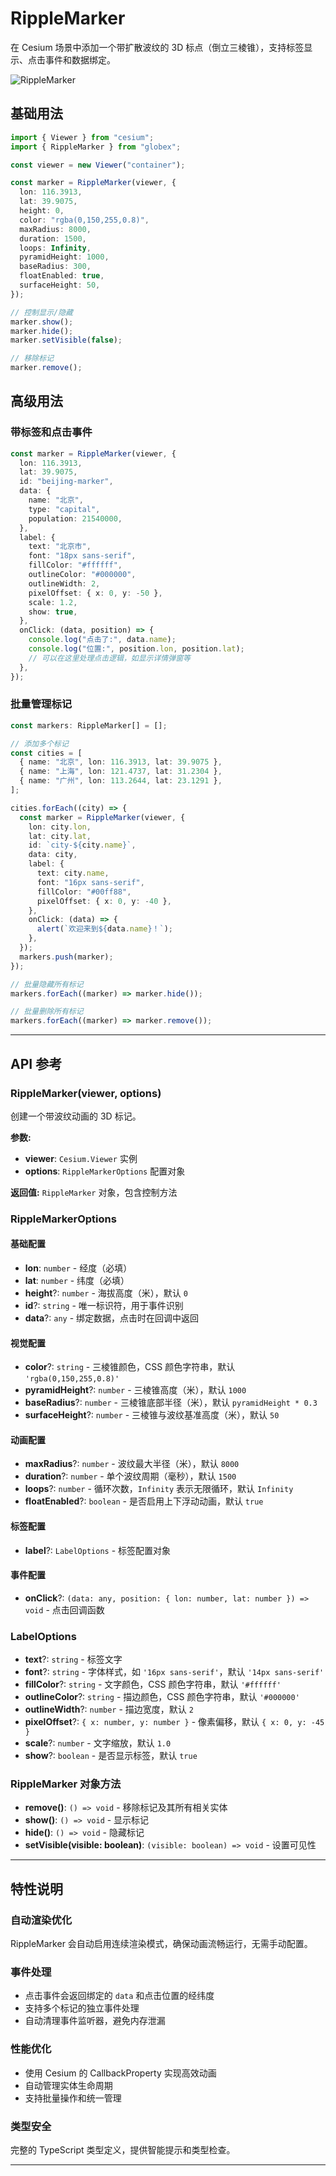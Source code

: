 # RippleMarker

在 Cesium 场景中添加一个带扩散波纹的 3D 标点（倒立三棱锥），支持标签显示、点击事件和数据绑定。

<img src="./RippleMarker.png" alt="RippleMarker" />

## 基础用法

```ts
import { Viewer } from "cesium";
import { RippleMarker } from "globex";

const viewer = new Viewer("container");

const marker = RippleMarker(viewer, {
  lon: 116.3913,
  lat: 39.9075,
  height: 0,
  color: "rgba(0,150,255,0.8)",
  maxRadius: 8000,
  duration: 1500,
  loops: Infinity,
  pyramidHeight: 1000,
  baseRadius: 300,
  floatEnabled: true,
  surfaceHeight: 50,
});

// 控制显示/隐藏
marker.show();
marker.hide();
marker.setVisible(false);

// 移除标记
marker.remove();
```

## 高级用法

### 带标签和点击事件

```ts
const marker = RippleMarker(viewer, {
  lon: 116.3913,
  lat: 39.9075,
  id: "beijing-marker",
  data: {
    name: "北京",
    type: "capital",
    population: 21540000,
  },
  label: {
    text: "北京市",
    font: "18px sans-serif",
    fillColor: "#ffffff",
    outlineColor: "#000000",
    outlineWidth: 2,
    pixelOffset: { x: 0, y: -50 },
    scale: 1.2,
    show: true,
  },
  onClick: (data, position) => {
    console.log("点击了:", data.name);
    console.log("位置:", position.lon, position.lat);
    // 可以在这里处理点击逻辑，如显示详情弹窗等
  },
});
```

### 批量管理标记

```ts
const markers: RippleMarker[] = [];

// 添加多个标记
const cities = [
  { name: "北京", lon: 116.3913, lat: 39.9075 },
  { name: "上海", lon: 121.4737, lat: 31.2304 },
  { name: "广州", lon: 113.2644, lat: 23.1291 },
];

cities.forEach((city) => {
  const marker = RippleMarker(viewer, {
    lon: city.lon,
    lat: city.lat,
    id: `city-${city.name}`,
    data: city,
    label: {
      text: city.name,
      font: "16px sans-serif",
      fillColor: "#00ff88",
      pixelOffset: { x: 0, y: -40 },
    },
    onClick: (data) => {
      alert(`欢迎来到${data.name}！`);
    },
  });
  markers.push(marker);
});

// 批量隐藏所有标记
markers.forEach((marker) => marker.hide());

// 批量删除所有标记
markers.forEach((marker) => marker.remove());
```

---

## API 参考

### RippleMarker(viewer, options)

创建一个带波纹动画的 3D 标记。

**参数:**

- **viewer**: `Cesium.Viewer` 实例
- **options**: `RippleMarkerOptions` 配置对象

**返回值:** `RippleMarker` 对象，包含控制方法

### RippleMarkerOptions

#### 基础配置

- **lon**: `number` - 经度（必填）
- **lat**: `number` - 纬度（必填）
- **height**?: `number` - 海拔高度（米），默认 `0`
- **id**?: `string` - 唯一标识符，用于事件识别
- **data**?: `any` - 绑定数据，点击时在回调中返回

#### 视觉配置

- **color**?: `string` - 三棱锥颜色，CSS 颜色字符串，默认 `'rgba(0,150,255,0.8)'`
- **pyramidHeight**?: `number` - 三棱锥高度（米），默认 `1000`
- **baseRadius**?: `number` - 三棱锥底部半径（米），默认 `pyramidHeight * 0.3`
- **surfaceHeight**?: `number` - 三棱锥与波纹基准高度（米），默认 `50`

#### 动画配置

- **maxRadius**?: `number` - 波纹最大半径（米），默认 `8000`
- **duration**?: `number` - 单个波纹周期（毫秒），默认 `1500`
- **loops**?: `number` - 循环次数，`Infinity` 表示无限循环，默认 `Infinity`
- **floatEnabled**?: `boolean` - 是否启用上下浮动动画，默认 `true`

#### 标签配置

- **label**?: `LabelOptions` - 标签配置对象

#### 事件配置

- **onClick**?: `(data: any, position: { lon: number, lat: number }) => void` - 点击回调函数

### LabelOptions

- **text**?: `string` - 标签文字
- **font**?: `string` - 字体样式，如 `'16px sans-serif'`，默认 `'14px sans-serif'`
- **fillColor**?: `string` - 文字颜色，CSS 颜色字符串，默认 `'#ffffff'`
- **outlineColor**?: `string` - 描边颜色，CSS 颜色字符串，默认 `'#000000'`
- **outlineWidth**?: `number` - 描边宽度，默认 `2`
- **pixelOffset**?: `{ x: number, y: number }` - 像素偏移，默认 `{ x: 0, y: -45 }`
- **scale**?: `number` - 文字缩放，默认 `1.0`
- **show**?: `boolean` - 是否显示标签，默认 `true`

### RippleMarker 对象方法

- **remove()**: `() => void` - 移除标记及其所有相关实体
- **show()**: `() => void` - 显示标记
- **hide()**: `() => void` - 隐藏标记
- **setVisible(visible: boolean)**: `(visible: boolean) => void` - 设置可见性

---

## 特性说明

### 自动渲染优化

RippleMarker 会自动启用连续渲染模式，确保动画流畅运行，无需手动配置。

### 事件处理

- 点击事件会返回绑定的 `data` 和点击位置的经纬度
- 支持多个标记的独立事件处理
- 自动清理事件监听器，避免内存泄漏

### 性能优化

- 使用 Cesium 的 CallbackProperty 实现高效动画
- 自动管理实体生命周期
- 支持批量操作和统一管理

### 类型安全

完整的 TypeScript 类型定义，提供智能提示和类型检查。

---
